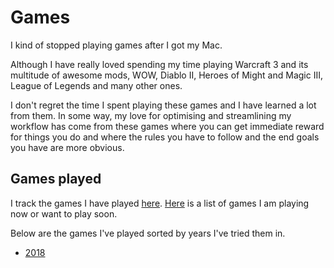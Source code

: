 # Games
I kind of stopped playing games after I got my Mac.

Although I have really loved spending my time playing Warcraft 3 and its multitude of awesome mods, WOW, Diablo II, Heroes of Might and Magic III, League of Legends and many other ones. 

I don't regret the time I spent playing these games and I have learned a lot from them. In some way, my love for optimising and streamlining my workflow has come from these games where you can get immediate reward for things you do and where the rules you have to follow and the end goals you have are more obvious.

## Games played
I track the games I have played [here](https://www.grouvee.com/user/nikivi/). [Here](https://trello.com/b/EekGabpj/games) is a list of games I am playing now or want to play soon.  

Below are the games I've played sorted by years I've tried them in.
- [2018](https://www.grouvee.com/user/nikivi/shelves/255545-played-in-2018/)